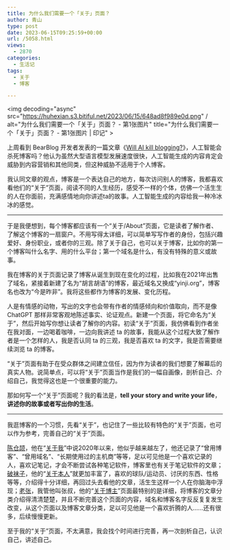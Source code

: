 ```yaml
---
title: 为什么我们需要一个「关于」页面？
author: 青山
type: post
date: 2023-06-15T09:25:59+00:00
url: /5058.html
views:
  - 2870
categories:
  - 生活记
tags:
  - 关于
  - 博客

---
```

<img decoding="async" src="https://huhexian.s3.bitiful.net/2023/06/15/648ad8f989e0d.png" / alt="为什么我们需要一个「关于」页面？ - 第1张图片" title="为什么我们需要一个「关于」页面？ - 第1张图片 | 印记" >

上周看到 BearBlog 开发者发表的一篇文章《[Will AI kill blogging?][1]》，人工智能会杀死博客吗？他认为虽然大型语言模型发展速度很快，人工智能生成的内容肯定会威胁到内容营销和其他同类，但这种威胁不适用于个人博客。</p> 

我认同文章的观点，博客是一个表达自己的地方，每次访问别人的博客，我都喜欢看他们的“关于”页面，阅读不同的人生经历，感受不一样的个体，仿佛一个活生生的人在你面前，充满感情地向你讲述ta的故事。人工智能生成的内容给我一种冷冰冰的感觉。

* * *

于是我便想到，每个博客都应该有一个“关于/About”页面，它是读者了解作者、了解这个博客的一扇窗户。不用写得太详细，可以简单写写作者的身份，包括兴趣爱好、身份职业，或者你的三观。除了关于自己，也可以关于博客，比如你的第一个博客叫什么名字、用的什么平台；第一个域名是什么，有没有特殊的意义或故事。

我在博客的关于页面记录了博客从诞生到现在变化的过程，比如我在2021年出售了域名，紧接着新建了名为“胡言胡语”的博客，最近域名又换成“yinji.org”，博客名也改为“今是昨非”。我将这些都作为博客的发展、变化历程。

人是有情感的动物，写出的文字也会带有作者的情感倾向和价值取向，而不是像 ChatGPT 那样非常客观地陈述事实、论证观点。新建一个页面，将它命名为“关于”，然后开始写你想让读者了解你的内容。初读“关于”页面，我仿佛看到作者坐在我对面，一边喝着咖啡，一边向我讲述 ta 的故事，我能从这个过程大致了解作者是一个怎样的人，我是否认同 ta 的三观，我是否喜欢 ta 的文字，我是否需要继续浏览 ta 的博客。

“关于”页面有助于在受众群体之间建立信任，因为作为读者的我们想要了解幕后的真实人物。说简单点，可以将“关于”页面当作是我们的一幅自画像，剖析自己、介绍自己，我觉得这也是一个很重要的能力。

那如何写一个“关于”页面呢？我的看法是，**tell your story and write your life**，**讲述你的故事或者写出你的生活**。

* * *

我逛博客的一个习惯，先看“关于”，也记住了一些比较有特色的“关于”页面，也可以作为参考，完善自己的“关于”页面。

[陈仓颉][2]，他在“[关于我][3]”中说2020年以来，他似乎越来越左了，他还记录了“曾用博客”、“曾用域名”、“长期使用过的主机商”等等，足以可见他是一个喜欢记录的人，喜欢记笔记，才会不断尝试各种笔记软件，博客里也有关于笔记软件的文章；[破袜子][4]，他的“[关于本人][5]”就更加丰富了，喜欢的球队/运动员、讨厌的东西、性格等等，介绍得十分详细，再回过头去看他的文章，活生生这样一个人在你脑海中浮现；[老张][6]，我管他叫张叔，他的“[关于博主][7]”页面最特别的是详细，将博客的文章分类介绍得清清楚楚，并且不断完善这个页面的内容，域名和博客名字反反复复发生改变，从这个页面以及博客文章分类，足以可见他是一个喜欢折腾的人......还有很多，后续慢慢更新。

至于我的“关于”页面，不太满意，我会找个时间进行完善，再一次剖析自己，认识自己，讲述自己。

 [1]: https://herman.bearblog.dev/will-ai-kill-blogging/
 [2]: https://imzm.im
 [3]: https://imzm.im/about/
 [4]: https://pewae.com/
 [5]: https://pewae.com/about
 [6]: https://laozhang.org
 [7]: https://laozhang.org/about.html